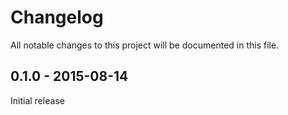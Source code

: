 # Changelog
All notable changes to this project will be documented in this file.

0.1.0 - 2015-08-14
------------------

Initial release
